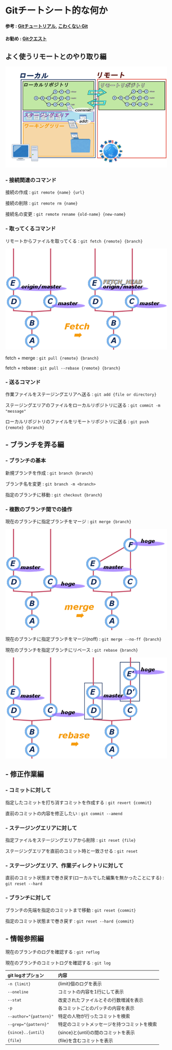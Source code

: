 # Gitチートシート的な何か
#### 参考 : [Gitチュートリアル](https://www.atlassian.com/ja/git), [こわくない Git](http://www.slideshare.net/kotas/git-15276118)
#### お勧め : [Gitクエスト](http://unit8.net/gq/)

## よく使うリモートとのやり取り編

![git](/document/img/areas.png "各エリアの図")

### - 接続関連のコマンド
接続の作成
: `git remote {name} {url}`

接続の削除
: `git remote rm {name}`

接続名の変更
: `git remote rename {old-name} {new-name}`

### - 取ってくるコマンド
リモートからファイルを取ってくる
: `git fetch {remote} {branch}`

![git fetch](/document/img/branch_fetch.png "fetchの図")

fetch + merge
: `git pull {remote} {branch}`

fetch + rebase
: `git pull --rebase {remote} {branch}`

### - 送るコマンド
作業ファイルをステージングエリアへ送る
: `git add {file or directory}`

ステージングエリアのファイルをローカルリポジトリに送る
: `git commit -m "message"`

ローカルリポジトリのファイルをリモートリポジトリに送る
: `git push {remote} {branch}`

## - ブランチを弄る編

### - ブランチの基本
新規ブランチを作成
: `git branch {branch}`

ブランチ名を変更
: `git branch -m <branch>`

指定のブランチに移動
: `git checkout {branch}`

### - 複数のブランチ間での操作
現在のブランチに指定ブランチをマージ
: `git merge {branch}`

![git merge](/document/img/branch_merge.png "mergeの図")


現在のブランチに指定ブランチをマージ(noff)
: `git merge --no-ff {branch}`

現在のブランチを指定ブランチにリベース
: `git rebase {branch}`

![git rebase](/document/img/branch_rebase.png "rebaseの図")


## - 修正作業編
### - コミットに対して
指定したコミットを打ち消すコミットを作成する
: `git revert {commit}`

直前のコミットの内容を修正したい
: `git commit --amend`
### - ステージングエリアに対して
指定ファイルをステージングエリアから削除
: `git reset {file}`

ステージングエリアを直前のコミット時と一致させる
: `git reset`

### - ステージングエリア、作業ディレクトリに対して
直前のコミット状態まで巻き戻す(ローカルでした編集を無かったことにする)
: `git reset --hard`

### - ブランチに対して
ブランチの先端を指定のコミットまで移動
: `git reset {commit}`

指定のコミット状態まで巻き戻す
: `git reset --hard {commit}`

## - 情報参照編
現在のブランチのログを確認する
: `git reflog`

現在のブランチのコミットログを確認する
: `git log`

| git logオプション | 内容|
|:--|:--|
| `-n {limit}`|{limit}個のログを表示|
| `--oneline`|コミットの内容を1行にして表示|
| `--stat`|改変されたファイルとその行数増減を表示|
| `-p`| 各コミットごとのパッチの内容を表示|
| `--author="{pattern}"`|特定の人物が行ったコミットを検索|
| `--grep="{pattern}"`|特定のコミットメッセージを持つコミットを検索|
| `{since}..{until}`|{since}と{until}の間のコミットを表示|
| `{file}`|{file}を含むコミットを表示|
